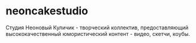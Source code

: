 # neoncakestudio
Студия Неоновый Куличик - творческий коллектив, предоставляющий высококачественный юмористический контент - видео, скетчи, коубы. 
